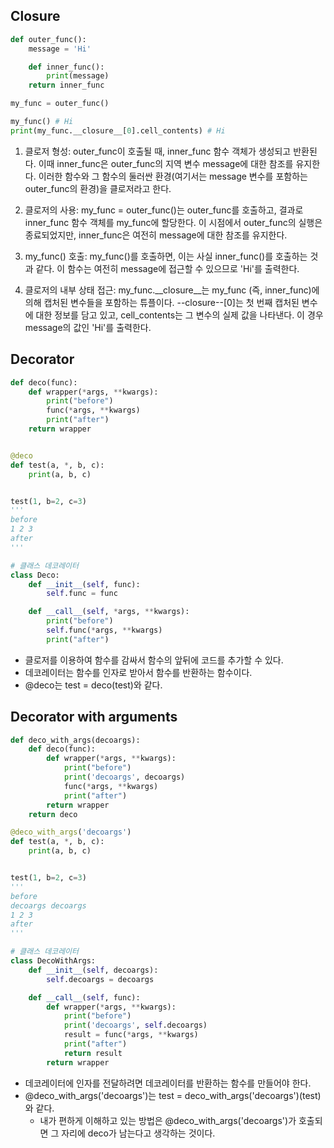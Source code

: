 ## Closure

```python
def outer_func():
    message = 'Hi'

    def inner_func():
        print(message)
    return inner_func

my_func = outer_func()

my_func() # Hi
print(my_func.__closure__[0].cell_contents) # Hi
```
1. 클로저 형성: outer_func이 호출될 때, inner_func 함수 객체가 생성되고 반환된다. 
이때 inner_func은 outer_func의 지역 변수 message에 대한 참조를 유지한다. 
이러한 함수와 그 함수의 둘러싼 환경(여기서는 message 변수를 포함하는 outer_func의 환경)을 클로저라고 한다.

2. 클로저의 사용: my_func = outer_func()는 outer_func를 호출하고, 결과로 inner_func 함수 객체를 my_func에 할당한다. 
이 시점에서 outer_func의 실행은 종료되었지만, inner_func은 여전히 message에 대한 참조를 유지한다.

3. my_func() 호출: my_func()를 호출하면, 이는 사실 inner_func()를 호출하는 것과 같다. 이 함수는 여전히 message에 접근할 수 있으므로 'Hi'를 출력한다.

4. 클로저의 내부 상태 접근: my_func.__closure__는 my_func (즉, inner_func)에 의해 캡처된 변수들을 포함하는 튜플이다. 
--closure--[0]는 첫 번째 캡처된 변수에 대한 정보를 담고 있고, cell_contents는 그 변수의 실제 값을 나타낸다. 이 경우 message의 값인 'Hi'를 출력한다.


## Decorator

```python
def deco(func):
    def wrapper(*args, **kwargs):
        print("before")
        func(*args, **kwargs)
        print("after")
    return wrapper


@deco
def test(a, *, b, c):
    print(a, b, c)


test(1, b=2, c=3)
'''
before
1 2 3
after
'''

# 클래스 데코레이터
class Deco:
    def __init__(self, func):
        self.func = func

    def __call__(self, *args, **kwargs):
        print("before")
        self.func(*args, **kwargs)
        print("after")
```
- 클로저를 이용하여 함수를 감싸서 함수의 앞뒤에 코드를 추가할 수 있다.
- 데코레이터는 함수를 인자로 받아서 함수를 반환하는 함수이다.
- @deco는 test = deco(test)와 같다.

## Decorator with arguments

```python
def deco_with_args(decoargs):
    def deco(func):
        def wrapper(*args, **kwargs):
            print("before")
            print('decoargs', decoargs)
            func(*args, **kwargs)
            print("after")
        return wrapper
    return deco

@deco_with_args('decoargs')
def test(a, *, b, c):
    print(a, b, c)


test(1, b=2, c=3)
'''
before
decoargs decoargs
1 2 3
after
'''

# 클래스 데코레이터
class DecoWithArgs:
    def __init__(self, decoargs):
        self.decoargs = decoargs

    def __call__(self, func):
        def wrapper(*args, **kwargs):
            print("before")
            print('decoargs', self.decoargs)
            result = func(*args, **kwargs)
            print("after")
            return result
        return wrapper
```
- 데코레이터에 인자를 전달하려면 데코레이터를 반환하는 함수를 만들어야 한다.
- @deco_with_args('decoargs')는 test = deco_with_args('decoargs')(test)와 같다.
  - 내가 편하게 이해하고 있는 방법은 @deco_with_args('decoargs')가 호출되면 그 자리에 deco가 남는다고 생각하는 것이다.  